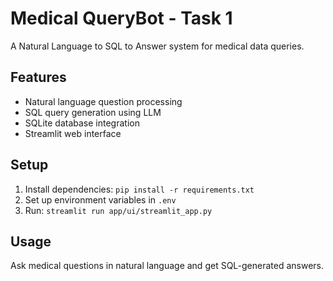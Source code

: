 # Medical QueryBot - Task 1

A Natural Language to SQL to Answer system for medical data queries.

## Features
- Natural language question processing
- SQL query generation using LLM
- SQLite database integration
- Streamlit web interface

## Setup
1. Install dependencies: `pip install -r requirements.txt`
2. Set up environment variables in `.env`
3. Run: `streamlit run app/ui/streamlit_app.py`

## Usage
Ask medical questions in natural language and get SQL-generated answers.
